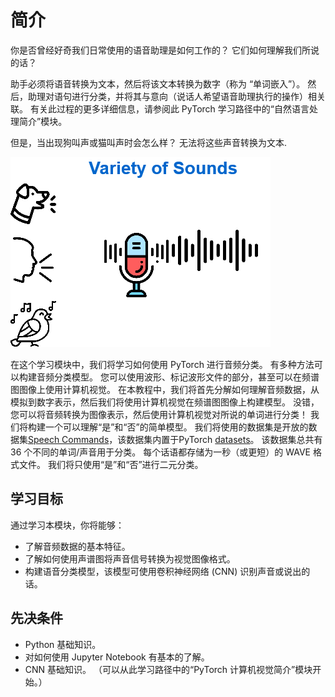 # 简介

你是否曾经好奇我们日常使用的语音助理是如何工作的？ 它们如何理解我们所说的话？

助手必须将语音转换为文本，然后将该文本转换为数字（称为 “单词嵌入”）。 然后，助理对语句进行分类，并将其与意向（说话人希望语音助理执行的操作）相关联。 有关此过程的更多详细信息，请参阅此 PyTorch 学习路径中的“自然语言处理简介”模块。

但是，当出现狗叫声或猫叫声时会怎么样？ 无法将这些声音转换为文本.

![img](./images/1-introduction-1.png)

在这个学习模块中，我们将学习如何使用 PyTorch 进行音频分类。 有多种方法可以构建音频分类模型。 您可以使用波形、标记波形文件的部分，甚至可以在频谱图图像上使用计算机视觉。 在本教程中，我们将首先分解如何理解音频数据，从模拟到数字表示，然后我们将使用计算机视觉在频谱图图像上构建模型。 没错，您可以将音频转换为图像表示，然后使用计算机视觉对所说的单词进行分类！ 我们将构建一个可以理解“是”和“否”的简单模型。 我们将使用的数据集是开放的数据集[Speech Commands](https://pytorch.org/audio/stable/datasets.html#speechcommands)，该数据集内置于PyTorch [datasets](https://pytorch.org/audio/stable/datasets.html)。 该数据集总共有 36 个不同的单词/声音用于分类。 每个话语都存储为一秒（或更短）的 WAVE 格式文件。 我们将只使用“是”和“否”进行二元分类。

## 学习目标
通过学习本模块，你将能够：

- 了解音频数据的基本特征。
- 了解如何使用声谱图将声音信号转换为视觉图像格式。
- 构建语音分类模型，该模型可使用卷积神经网络 (CNN) 识别声音或说出的话。

## 先决条件
- Python 基础知识。
- 对如何使用 Jupyter Notebook 有基本的了解。
- CNN 基础知识。 （可以从此学习路径中的“PyTorch 计算机视觉简介”模块开始。）